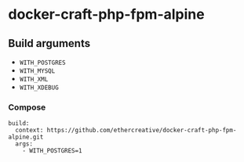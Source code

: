 # docker-craft-php-fpm-alpine

## Build arguments

- `WITH_POSTGRES`
- `WITH_MYSQL`
- `WITH_XML`
- `WITH_XDEBUG`

### Compose

```
build:
  context: https://github.com/ethercreative/docker-craft-php-fpm-alpine.git
  args:
    - WITH_POSTGRES=1
```
